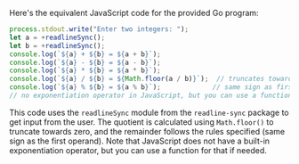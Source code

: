  Here's the equivalent JavaScript code for the provided Go program:

```javascript
process.stdout.write("Enter two integers: ");
let a = +readlineSync();
let b = +readlineSync();
console.log(`${a} + ${b} = ${a + b}`);
console.log(`${a} - ${b} = ${a - b}`);
console.log(`${a} * ${b} = ${a * b}`);
console.log(`${a} / ${b} = ${Math.floor(a / b)}`);  // truncates towards zero
console.log(`${a} % ${b} = ${a % b}`);             // same sign as first operand
// no exponentiation operator in JavaScript, but you can use a function if needed
```

This code uses the `readlineSync` module from the `readline-sync` package to get input from the user. The quotient is calculated using `Math.floor()` to truncate towards zero, and the remainder follows the rules specified (same sign as the first operand). Note that JavaScript does not have a built-in exponentiation operator, but you can use a function for that if needed.
